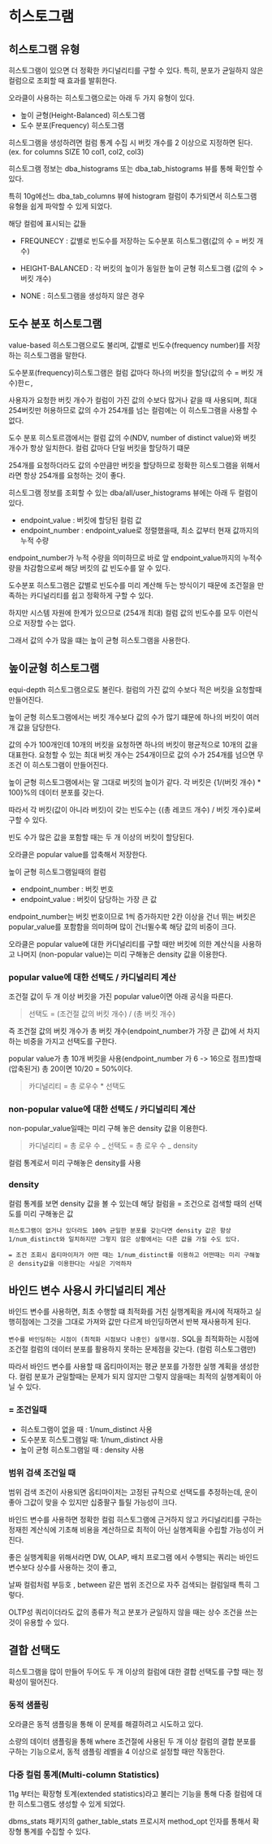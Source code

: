 # 히스토그램

## 히스토그램 유형

히스토그램이 있으면 더 정확한 카디널리티를 구할 수 있다. 특히, 분포가 균일하지 않은 컬럼으로 조회할 때 효과를 발휘한다.

오라클이 사용하는 히스토그램으로는 아래 두 가지 유형이 있다.

-   높이 균형(Height-Balanced) 히스토그램
-   도수 분포(Frequency) 히스토그램

히스토그램을 생성하려면 컬럼 통계 수집 시 버킷 개수를 2 이상으로 지정하면 된다. (ex. for columns SIZE 10 col1, col2, col3)

히스토그램 정보는 dba_histograms 또는 dba_tab_histograms 뷰를 통해 확인할 수 있다.

특히 10g에선느 dba_tab_columns 뷰에 histogram 컬럼이 추가되면서 히스토그램 유형을 쉽게 파악할 수 있게 되었다.

해당 컬럼에 표시되는 값들

-   FREQUNECY : 값별로 빈도수를 저장하는 도수분포 히스토그램(값의 수 = 버킷 개수)

-   HEIGHT-BALANCED : 각 버킷의 높이가 동일한 높이 균형 히스토그램 (값의 수 > 버킷 개수)

-   NONE : 히스토그램을 생성하지 않은 경우

## 도수 분포 히스토그램

value-based 히스토그램으로도 불리며, 값별로 빈도수(frequency number)를 저장하는 히스토그램을 말한다.

도수분포(frequency)히스토그램은 컬럼 값마다 하나의 버킷을 할당(값의 수 = 버킷 개수)한ㄷ,

사용자가 요청한 버킷 개수가 컬럼이 가진 값의 수보다 많거나 같을 때 사용되며, 최대 254버킷만 허용하므로 값의 수가 254개를 넘는 컬럼에는 이 히스토그램을 사용할 수 없다.

도수 분포 히스토르갬에서는 컬럼 값의 수(NDV, number of distinct value)와 버킷 개수가 항상 일치한다. 컬럼 값마다 단일 버킷을 할당하기 떄문

254개를 요청하더라도 값의 수만큼만 버킷을 할당하므로 정확한 히스토그램을 위해서라면 항상 254개를 요청하는 것이 좋다.

히스토그램 정보를 조회할 수 있는 dba/all/user_histograms 뷰에는 아래 두 컬럼이 있다.

-   endpoint_value : 버킷에 할당된 컬럼 값
-   endpoint_number : endpoint_value로 정렬했을때, 최소 값부터 현재 값까지의 누적 수량

endpoint_number가 누적 수량을 의미하므로 바로 앞 endpoint_value까지의 누적수량을 차감함으로써 해당 버킷의 값 빈도수를 알 수 있다.

도수분포 히스토그램은 값별로 빈도수를 미리 계산해 두는 방식이기 때문에 조건절을 만족하는 카디널리티를 쉽고 정확하게 구할 수 있다.

하지만 시스템 자원에 한계가 있으므로 (254개 최대) 컬럼 값의 빈도수를 모두 이런식으로 저장할 수는 없다.

그래서 값의 수가 많을 떄는 높이 균형 히스토그램을 사용한다.

## 높이균형 히스토그램

equi-depth 히스토그램으로도 불린다. 컬럼의 가진 값의 수보다 적은 버킷을 요청할때 만들어진다.

높이 균형 히스토그램에서는 버킷 개수보다 값의 수가 많기 떄문에 하나의 버킷이 여러 개 값을 담당한다.

값의 수가 100개인데 10개의 버킷을 요청하면 하나의 버킷이 평균적으로 10개의 값을 대표한다. 요청할 수 있는 최대 버킷 개수는 254개이므로 값의 수가 254개를 넘으면 무조건 이 히스토그램이 만들어진다.

높이 균형 히스토그램에서는 말 그대로 버킷의 높이가 같다. 각 버킷은 {1/(버킷 개수) \* 100}%의 데이터 분포를 갖는다.

따라서 각 버킷(값이 아니라 버킷)이 갖는 빈도수는 {(총 레코드 개수) / 버킷 개수}로써 구할 수 있다.

빈도 수가 많은 값을 포함할 때는 두 개 이상의 버킷이 할당된다.

오라클은 popular value를 압축해서 저장한다.

높이 균형 히스토그램일때의 컬럼

-   endpoint_number : 버킷 번호
-   endpoint_value : 버킷이 담당하는 가장 큰 값

endpoint_number는 버킷 번호이므로 1씩 증가하지만 2칸 이상을 건너 뛰는 버킷은 popular_value를 포함함을 의미하며 많이 건너뛸수록 해당 값의 비중이 크다.

오라클은 popular value에 대한 카디널리티를 구할 때만 버킷에 의한 계산식을 사용하고 나머지 (non-popular value)는 미리 구해놓은 density 값을 이용한다.

### popular value에 대한 선택도 / 카디널리티 계산

조건절 값이 두 개 이상 버킷을 가진 popular value이면 아래 공식을 따른다.

> 선택도 = (조건절 값의 버킷 개수) / (총 버킷 개수)

즉 조건절 값의 버킷 개수가 총 버킷 개수(endpoint_number가 가장 큰 값)에 서 차지하는 비중을 가지고 선택도를 구한다.

popular value가 총 10개 버킷을 사용(endpoint_number 가 6 -> 16으로 점프)할때 (압축된거) 총 20이면
10/20 = 50%이다.

> 카디널리티 = 총 로우수 \* 선택도

### non-popular value에 대한 선택도 / 카디널리티 계산

non-popular_value일때는 미리 구해 놓은 density 값을 이용한다.

> 카디널리티 = 총 로우 수 _ 선택도 = 총 로우 수 _ density

컬럼 통계로서 미리 구해놓은 density를 사용

### density

컬럼 통계를 보면 density 값을 볼 수 있는데 해당 컬럼을 = 조건으로 검색할 때의 선택도를 미리 구해놓은 값

`히스토그램이 없거나 있더라도 100% 균일한 분포를 갖는다면 density 값은 항상 1/num_distinct와 일치하지만 그렇지 않은 상황에서는 다른 값을 가질 수도 있다.`

`= 조건 조회시 옵티마이저가 어떤 때는 1/num_distinct를 이용하고 어떤때는 미리 구해놓은 density값을 이용한다는 사실은 기억하자`

## 바인드 변수 사용시 카디널리티 계산

바인드 변수를 사용하면, 최초 수행할 떄 최적화를 거친 실행계획을 캐시에 적재하고 실행히점에는 그것을 그대로 가져와 값만 다르게 바인딩하면서 반복 재사용하게 된다.

`변수를 바인딩하는 시점이 (최적화 시점보다 나중인) 실행시점.` SQL을 최적화하는 시점에 조건절 컬럼의 데이터 분포를 활용하지 못하는 문제점을 갖는다. (컬럼 히스토그램만)

따라서 바인드 변수를 사용할 때 옵티마이저는 평균 분포를 가정한 실행 계획을 생성한다. 컬럼 분포가 균일할때는 문제가 되지 않지만 그렇지 않을때는 최적의 실행계획이 아닐 수 있다.

### = 조건일때

-   히스토그램이 없을 때 : 1/num_distinct 사용
-   도수분포 히스토그램일 때: 1/num_distinct 사용
-   높이 균형 히스토그램일 때 : density 사용

### 범위 검색 조건일 때

범위 검색 조건이 사용되면 옵티마이저는 고정된 규칙으로 선택도를 추정하는데, 운이 좋아 그값이 맞을 수 있지만 십중팔구 틀릴 가능성이 크다.

바인드 변수를 사용하면 정확한 컬럼 히스토그램에 근거하지 않고 카디널리티를 구하는 정재힌 계산식에 기초해 비용을 계산하므로 최적이 아닌 실행계획을 수립할 가능성이 커진다.

좋은 실행계획을 위해서라면 DW, OLAP, 배치 프로그램 에서 수행되는 쿼리는 바인드 변수보다 상수를 사용하는 것이 좋고,

날짜 컬럼처럼 부등호 , between 같은 범위 조건으로 자주 검색되는 컬럼일때 특히 그렇다.

OLTP성 쿼리이더라도 값의 종류가 적고 분포가 균일하지 않을 때는 상수 조건을 쓰는 것이 유용할 수 있다.

## 결합 선택도

히스토그램을 많이 만들어 두어도 두 개 이상의 컬럼에 대한 결합 선택도를 구할 때는 정확성이 떨어진다.

### 동적 샘플링

오라클은 동적 샘플링을 통해 이 문제를 해결하려고 시도하고 있다.

소량의 데이터 샘플링을 통해 where 조건절에 사용된 두 개 이상 컬럼의 결합 분포를 구하는 기능으로서, 동적 샘플링 레벨을 4 이상으로 설정할 때만 작동한다.

### 다중 컬럼 통계(Multi-column Statistics)

11g 부터는 확장형 토계(extended statistics)라고 불리는 기능을 통해 다중 컬럼에 대한 히스토그램도 생성할 수 있게 되었다.

dbms_stats 패키지의 gather_table_stats 프로시저 method_opt 인자를 통해서 확장형 통계를 수집할 수 있다.
